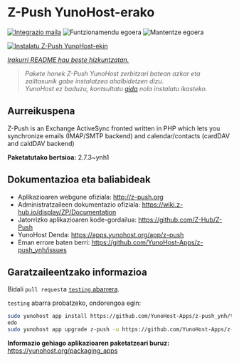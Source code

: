 <!--
Ohart ongi: README hau automatikoki sortu da <https://github.com/YunoHost/apps/tree/master/tools/readme_generator>ri esker
EZ editatu eskuz.
-->

# Z-Push YunoHost-erako

[![Integrazio maila](https://dash.yunohost.org/integration/z-push.svg)](https://dash.yunohost.org/appci/app/z-push) ![Funtzionamendu egoera](https://ci-apps.yunohost.org/ci/badges/z-push.status.svg) ![Mantentze egoera](https://ci-apps.yunohost.org/ci/badges/z-push.maintain.svg)

[![Instalatu Z-Push YunoHost-ekin](https://install-app.yunohost.org/install-with-yunohost.svg)](https://install-app.yunohost.org/?app=z-push)

*[Irakurri README hau beste hizkuntzatan.](./ALL_README.md)*

> *Pakete honek Z-Push YunoHost zerbitzari batean azkar eta zailtasunik gabe instalatzea ahalbidetzen dizu.*  
> *YunoHost ez baduzu, kontsultatu [gida](https://yunohost.org/install) nola instalatu ikasteko.*

## Aurreikuspena

Z-Push is an Exchange ActiveSync fronted written in PHP which lets you synchronize emails (IMAP/SMTP backend) and calendar/contacts (cardDAV and caldDAV backend)


**Paketatutako bertsioa:** 2.7.3~ynh1
## Dokumentazioa eta baliabideak

- Aplikazioaren webgune ofiziala: <http://z-push.org>
- Administratzaileen dokumentazio ofiziala: <https://wiki.z-hub.io/display/ZP/Documentation>
- Jatorrizko aplikazioaren kode-gordailua: <https://github.com/Z-Hub/Z-Push>
- YunoHost Denda: <https://apps.yunohost.org/app/z-push>
- Eman errore baten berri: <https://github.com/YunoHost-Apps/z-push_ynh/issues>

## Garatzaileentzako informazioa

Bidali `pull request`a [`testing` abarrera](https://github.com/YunoHost-Apps/z-push_ynh/tree/testing).

`testing` abarra probatzeko, ondorengoa egin:

```bash
sudo yunohost app install https://github.com/YunoHost-Apps/z-push_ynh/tree/testing --debug
edo
sudo yunohost app upgrade z-push -u https://github.com/YunoHost-Apps/z-push_ynh/tree/testing --debug
```

**Informazio gehiago aplikazioaren paketatzeari buruz:** <https://yunohost.org/packaging_apps>
